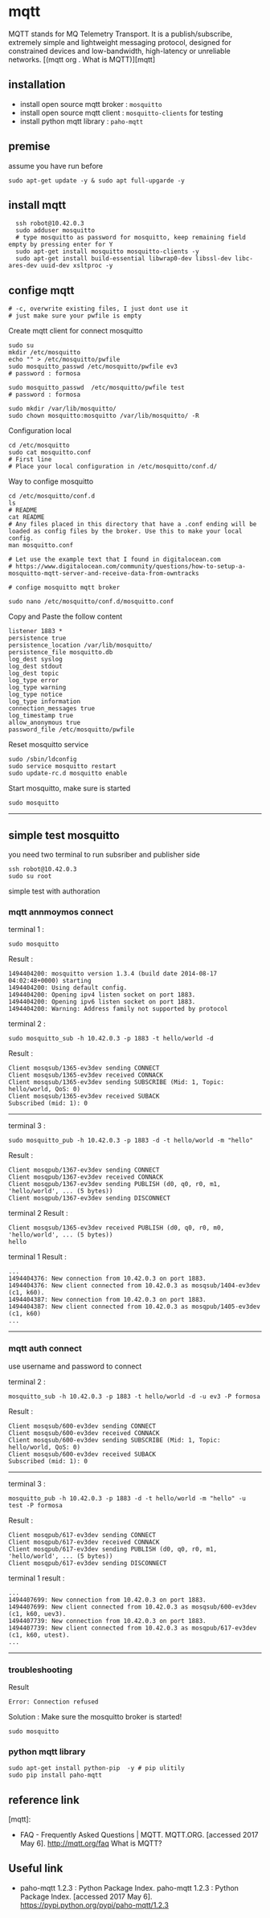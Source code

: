 # mqtt

MQTT stands for MQ Telemetry Transport. It is a publish/subscribe, extremely simple and lightweight messaging protocol, designed for constrained devices and low-bandwidth, high-latency or unreliable networks. [(mqtt org . What is MQTT)][mqtt]

<!--
### for the current state only installed= = not confige yet , ..
-->

## installation

- install open source mqtt broker : `mosquitto`
- install open source mqtt client : `mosquitto-clients` for testing
- install python mqtt library : `paho-mqtt`

## premise

assume you have run before

    sudo apt-get update -y & sudo apt full-upgarde -y

## install mqtt

      ssh robot@10.42.0.3 
      sudo adduser mosquitto
      # type mosquitto as password for mosquitto, keep remaining field empty by pressing enter for Y
      sudo apt-get install mosquitto mosquitto-clients -y
      sudo apt-get install build-essential libwrap0-dev libssl-dev libc-ares-dev uuid-dev xsltproc -y


## confige mqtt

    # -c, overwrite existing files, I just dont use it
    # just make sure your pwfile is empty

Create mqtt client for connect mosquitto

    sudo su
    mkdir /etc/mosquitto
    echo "" > /etc/mosquitto/pwfile
    sudo mosquitto_passwd /etc/mosquitto/pwfile ev3
    # password : formosa
        
    sudo mosquitto_passwd  /etc/mosquitto/pwfile test
    # password : formosa
  
    sudo mkdir /var/lib/mosquitto/
    sudo chown mosquitto:mosquitto /var/lib/mosquitto/ -R

Configuration local

    cd /etc/mosquitto
    sudo cat mosquitto.conf 
    # First line
    # Place your local configuration in /etc/mosquitto/conf.d/

Way to confige mosquitto

    cd /etc/mosquitto/conf.d
    ls
    # README
    cat README
    # Any files placed in this directory that have a .conf ending will be loaded as config files by the broker. Use this to make your local config.
    man mosquitto.conf

    # Let use the example text that I found in digitalocean.com
    # https://www.digitalocean.com/community/questions/how-to-setup-a-mosquitto-mqtt-server-and-receive-data-from-owntracks

    # confige mosquitto mqtt broker

    sudo nano /etc/mosquitto/conf.d/mosquitto.conf

    

Copy and Paste the follow content

    listener 1883 *
    persistence true
    persistence_location /var/lib/mosquitto/
    persistence_file mosquitto.db
    log_dest syslog
    log_dest stdout
    log_dest topic
    log_type error
    log_type warning
    log_type notice
    log_type information
    connection_messages true
    log_timestamp true
    allow_anonymous true
    password_file /etc/mosquitto/pwfile

Reset mosquitto service

    sudo /sbin/ldconfig
    sudo service mosquitto restart
    sudo update-rc.d mosquitto enable

Start mosquitto, make sure is started

    sudo mosquitto

---

## simple test mosquitto


you need two terminal to run subsriber and publisher side

    ssh robot@10.42.0.3
    sudo su root
    
simple test with authoration

### mqtt annmoymos connect 
    
terminal 1 :

    sudo mosquitto

Result : 

    1494404200: mosquitto version 1.3.4 (build date 2014-08-17 04:02:48+0000) starting
    1494404200: Using default config.
    1494404200: Opening ipv4 listen socket on port 1883.
    1494404200: Opening ipv6 listen socket on port 1883.
    1494404200: Warning: Address family not supported by protocol



terminal 2 :

    sudo mosquitto_sub -h 10.42.0.3 -p 1883 -t hello/world -d

Result : 

    Client mosqsub/1365-ev3dev sending CONNECT
    Client mosqsub/1365-ev3dev received CONNACK
    Client mosqsub/1365-ev3dev sending SUBSCRIBE (Mid: 1, Topic: hello/world, QoS: 0)
    Client mosqsub/1365-ev3dev received SUBACK
    Subscribed (mid: 1): 0

  
---

terminal 3 : 
    
    sudo mosquitto_pub -h 10.42.0.3 -p 1883 -d -t hello/world -m "hello"

Result : 

    Client mosqpub/1367-ev3dev sending CONNECT
    Client mosqpub/1367-ev3dev received CONNACK
    Client mosqpub/1367-ev3dev sending PUBLISH (d0, q0, r0, m1, 'hello/world', ... (5 bytes))
    Client mosqpub/1367-ev3dev sending DISCONNECT

terminal 2 Result : 

    Client mosqsub/1365-ev3dev received PUBLISH (d0, q0, r0, m0, 'hello/world', ... (5 bytes))
    hello

terminal 1 Result : 

    ...
    1494404376: New connection from 10.42.0.3 on port 1883.
    1494404376: New client connected from 10.42.0.3 as mosqsub/1404-ev3dev (c1, k60).
    1494404387: New connection from 10.42.0.3 on port 1883.
    1494404387: New client connected from 10.42.0.3 as mosqpub/1405-ev3dev (c1, k60)
    ...

---

### mqtt auth connect

use username and password to connect

terminal 2 : 

    mosquitto_sub -h 10.42.0.3 -p 1883 -t hello/world -d -u ev3 -P formosa
     
Result :

    Client mosqsub/600-ev3dev sending CONNECT
    Client mosqsub/600-ev3dev received CONNACK
    Client mosqsub/600-ev3dev sending SUBSCRIBE (Mid: 1, Topic: hello/world, QoS: 0)
    Client mosqsub/600-ev3dev received SUBACK
    Subscribed (mid: 1): 0

---

terminal 3 : 

    mosquitto_pub -h 10.42.0.3 -p 1883 -d -t hello/world -m "hello" -u test -P formosa
    
Result : 

    Client mosqpub/617-ev3dev sending CONNECT
    Client mosqpub/617-ev3dev received CONNACK
    Client mosqpub/617-ev3dev sending PUBLISH (d0, q0, r0, m1, 'hello/world', ... (5 bytes))
    Client mosqpub/617-ev3dev sending DISCONNECT


terminal 1 result :

    ...
    1494407699: New connection from 10.42.0.3 on port 1883.
    1494407699: New client connected from 10.42.0.3 as mosqsub/600-ev3dev (c1, k60, uev3).
    1494407739: New connection from 10.42.0.3 on port 1883.
    1494407739: New client connected from 10.42.0.3 as mosqpub/617-ev3dev (c1, k60, utest).
    ...


---

 

### troubleshooting

Result 

    Error: Connection refused

Solution : Make sure the mosquitto broker is started!

    sudo mosquitto

### python mqtt library

    sudo apt-get install python-pip  -y # pip ulitily
    sudo pip install paho-mqtt



## reference link

[mqtt]: 
- FAQ - Frequently Asked Questions | MQTT. MQTT.ORG. [accessed 2017 May 6]. http://mqtt.org/faq
What is MQTT?

## Useful link

- paho-mqtt 1.2.3 : Python Package Index. paho-mqtt 1.2.3 : Python Package Index. [accessed 2017 May 6]. https://pypi.python.org/pypi/paho-mqtt/1.2.3
